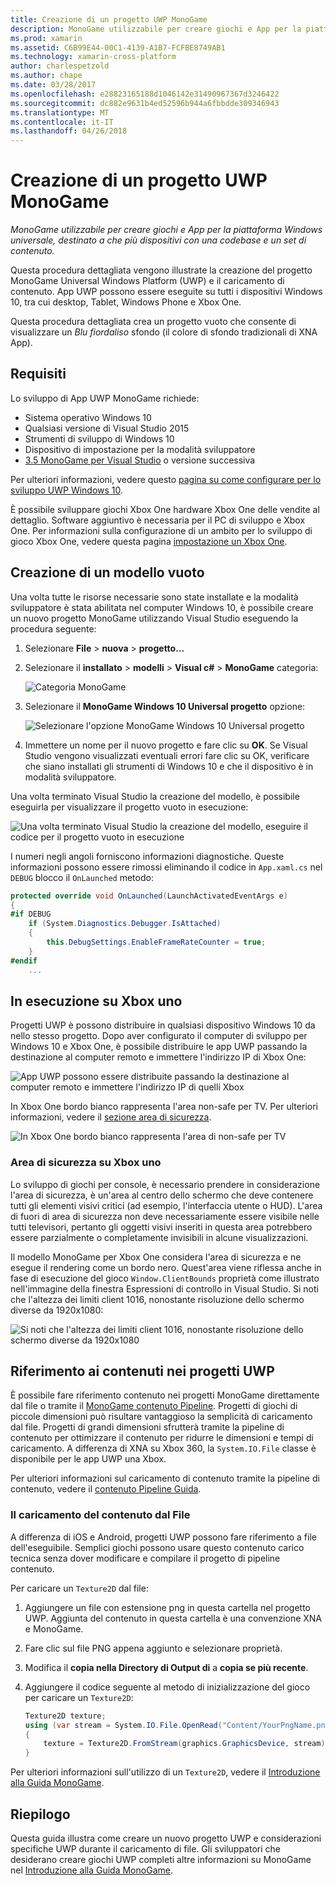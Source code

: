 ```yaml
---
title: Creazione di un progetto UWP MonoGame
description: MonoGame utilizzabile per creare giochi e App per la piattaforma Windows universale, destinato a che più dispositivi con una codebase e un set di contenuto.
ms.prod: xamarin
ms.assetid: C6B99E44-00C1-4139-A1B7-FCFBE8749AB1
ms.technology: xamarin-cross-platform
author: charlespetzold
ms.author: chape
ms.date: 03/28/2017
ms.openlocfilehash: e28823165188d1046142e31490967367d3246422
ms.sourcegitcommit: dc882e9631b4ed52596b944a6fbbdde309346943
ms.translationtype: MT
ms.contentlocale: it-IT
ms.lasthandoff: 04/26/2018
---
```

# <a name="creating-a-monogame-uwp-project"></a>Creazione di un progetto UWP MonoGame

_MonoGame utilizzabile per creare giochi e App per la piattaforma Windows universale, destinato a che più dispositivi con una codebase e un set di contenuto._

Questa procedura dettagliata vengono illustrate la creazione del progetto MonoGame Universal Windows Platform (UWP) e il caricamento di contenuto. App UWP possono essere eseguite su tutti i dispositivi Windows 10, tra cui desktop, Tablet, Windows Phone e Xbox One.

Questa procedura dettagliata crea un progetto vuoto che consente di visualizzare un *Blu fiordaliso* sfondo (il colore di sfondo tradizionali di XNA App).

## <a name="requirements"></a>Requisiti

Lo sviluppo di App UWP MonoGame richiede:

- Sistema operativo Windows 10
- Qualsiasi versione di Visual Studio 2015
- Strumenti di sviluppo di Windows 10
- Dispositivo di impostazione per la modalità sviluppatore
- [3.5 MonoGame per Visual Studio](http://www.monogame.net/2016/03/17/monogame-3-5/) o versione successiva

Per ulteriori informazioni, vedere questo [pagina su come configurare per lo sviluppo UWP Windows 10](https://msdn.microsoft.com/windows/uwp/get-started/get-set-up).

È possibile sviluppare giochi Xbox One hardware Xbox One delle vendite al dettaglio. Software aggiuntivo è necessaria per il PC di sviluppo e Xbox One. Per informazioni sulla configurazione di un ambito per lo sviluppo di gioco Xbox One, vedere questa pagina [impostazione un Xbox One](https://msdn.microsoft.com/windows/uwp/xbox-apps/index).

## <a name="creating-an-empty-template"></a>Creazione di un modello vuoto

Una volta tutte le risorse necessarie sono state installate e la modalità sviluppatore è stata abilitata nel computer Windows 10, è possibile creare un nuovo progetto MonoGame utilizzando Visual Studio eseguendo la procedura seguente:

1. Selezionare **File** > **nuova** > **progetto...**
1. Selezionare il **installato** > **modelli** > **Visual c#** > **MonoGame** categoria: 

    ![](uwp-images/image1.png "Categoria MonoGame")

1. Selezionare il **MonoGame Windows 10 Universal progetto** opzione: 

    ![](uwp-images/image2.png "Selezionare l'opzione MonoGame Windows 10 Universal progetto")

1. Immettere un nome per il nuovo progetto e fare clic su **OK**.
Se Visual Studio vengono visualizzati eventuali errori fare clic su OK, verificare che siano installati gli strumenti di Windows 10 e che il dispositivo è in modalità sviluppatore.

Una volta terminato Visual Studio la creazione del modello, è possibile eseguirla per visualizzare il progetto vuoto in esecuzione:

![](uwp-images/image3.png "Una volta terminato Visual Studio la creazione del modello, eseguire il codice per il progetto vuoto in esecuzione")

I numeri negli angoli forniscono informazioni diagnostiche. Queste informazioni possono essere rimossi eliminando il codice in `App.xaml.cs` nel `DEBUG` blocco il `OnLaunched` metodo:


```csharp
protected override void OnLaunched(LaunchActivatedEventArgs e)
{
#if DEBUG
    if (System.Diagnostics.Debugger.IsAttached)
    {
        this.DebugSettings.EnableFrameRateCounter = true;
    }
#endif
    ...
```

## <a name="running-on-xbox-one"></a>In esecuzione su Xbox uno

Progetti UWP è possono distribuire in qualsiasi dispositivo Windows 10 da nello stesso progetto. Dopo aver configurato il computer di sviluppo per Windows 10 e Xbox One, è possibile distribuire le app UWP passando la destinazione al computer remoto e immettere l'indirizzo IP di Xbox One:

![](uwp-images/remote.png "App UWP possono essere distribuite passando la destinazione al computer remoto e immettere l'indirizzo IP di quelli Xbox")

In Xbox One bordo bianco rappresenta l'area non-safe per TV. Per ulteriori informazioni, vedere il [sezione area di sicurezza](#Safe_Area_on_Xbox_One).

![](uwp-images/safearea.png "In Xbox One bordo bianco rappresenta l'area di non-safe per TV")

### <a name="safe-area-on-xbox-one"></a>Area di sicurezza su Xbox uno

Lo sviluppo di giochi per console, è necessario prendere in considerazione l'area di sicurezza, è un'area al centro dello schermo che deve contenere tutti gli elementi visivi critici (ad esempio, l'interfaccia utente o HUD). L'area di fuori di area di sicurezza non deve necessariamente essere visibile nelle tutti televisori, pertanto gli oggetti visivi inseriti in questa area potrebbero essere parzialmente o completamente invisibili in alcune visualizzazioni.

Il modello MonoGame per Xbox One considera l'area di sicurezza e ne esegue il rendering come un bordo nero. Quest'area viene riflessa anche in fase di esecuzione del gioco `Window.ClientBounds` proprietà come illustrato nell'immagine della finestra Espressioni di controllo in Visual Studio. Si noti che l'altezza dei limiti client 1016, nonostante risoluzione dello schermo diverse da 1920x1080:

![](uwp-images/clientbounds.png "Si noti che l'altezza dei limiti client 1016, nonostante risoluzione dello schermo diverse da 1920x1080")

## <a name="referencing-content-in-uwp-projects"></a>Riferimento ai contenuti nei progetti UWP

È possibile fare riferimento contenuto nei progetti MonoGame direttamente dal file o tramite il [MonoGame contenuto Pipeline](~/graphics-games/cocossharp/content-pipeline/index.md). Progetti di giochi di piccole dimensioni può risultare vantaggioso la semplicità di caricamento dal file. Progetti di grandi dimensioni sfrutterà tramite la pipeline di contenuto per ottimizzare il contenuto per ridurre le dimensioni e tempi di caricamento. A differenza di XNA su Xbox 360, la `System.IO.File` classe è disponibile per le app UWP una Xbox.

Per ulteriori informazioni sul caricamento di contenuto tramite la pipeline di contenuto, vedere il [contenuto Pipeline Guida](~/graphics-games/cocossharp/content-pipeline/index.md). 

### <a name="loading-content-from-file"></a>Il caricamento del contenuto dal File

A differenza di iOS e Android, progetti UWP possono fare riferimento a file dell'eseguibile. Semplici giochi possono usare questo contenuto carico tecnica senza dover modificare e compilare il progetto di pipeline contenuto.

Per caricare un `Texture2D` dal file:

1. Aggiungere un file con estensione png in questa cartella nel progetto UWP. Aggiunta del contenuto in questa cartella è una convenzione XNA e MonoGame.
1. Fare clic sul file PNG appena aggiunto e selezionare proprietà.
1. Modifica il **copia nella Directory di Output di** a **copia se più recente**.
1. Aggiungere il codice seguente al metodo di inizializzazione del gioco per caricare un `Texture2D`:

    ```csharp
    Texture2D texture;
    using (var stream = System.IO.File.OpenRead("Content/YourPngName.png"))
    {
        texture = Texture2D.FromStream(graphics.GraphicsDevice, stream);
    }
    ```

Per ulteriori informazioni sull'utilizzo di un `Texture2D`, vedere il [Introduzione alla Guida MonoGame](~/graphics-games/monogame/introduction/index.md).

## <a name="summary"></a>Riepilogo

Questa guida illustra come creare un nuovo progetto UWP e considerazioni specifiche UWP durante il caricamento di file. Gli sviluppatori che desiderano creare giochi UWP completi altre informazioni su MonoGame nel [Introduzione alla Guida MonoGame](~/graphics-games/monogame/introduction/index.md).